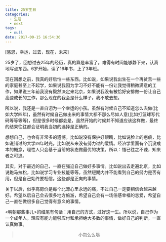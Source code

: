 ```yaml
---
title: 25岁生日
categories:
  - 生活
  - next
tags:
  - null
date: 2017-09-15 16:54:36
---
```


[感恩，幸运，过去，现在，未来]

25岁了，回想过去25年的经历，真的算是丰富了。难得有时间能够静下来，认真地写点东西。6岁开始，读了16年书，上了3年班。

现在回想之前，我真的好后怕一些东西。比如说，如果说我出生在一个再贫苦一些的家庭甚至上不起学，如果说我因为学习不好不能有一份让我觉得稍微满意的工作，如果说三年前我没有毅然决定来北京，如果说我没有被恰好安排做一份让自己高速成长的工作，那么现在的我会是什么样子，我不敢去想。

所以说，我还是一直自诩为一个幸运的小孩。虽然有时候自己不知道怎么去做(比如大学四年)，虽然有时候自己做出来的事情大都不那么尽如人意(比如打篮球写代码等等等等)，但是很多时候都会是，虽然开始的时候并不知道应该这样做，最终的结果往往都会证明我当初的选择是正确的。

想想自己，也会有非常多的遗憾。比如说没有保护好眼睛，比如说脸上的疤痕，比如说错过的大学四年时光，比如说从来没有努力过的爱情。经济学里面有个沉没成本的概念，理性人只会基于当前的状态做最优的决策。所以：悟已往之不谏，知来者之可追。

其实，对于最近的自己，一直在强迫自己做好多事情。比如说出去走遍北京，比如说跑马拉松，比如说学习专业技能等等。虽然短期内并不能看到自己的努力是否有用，但是自己始终要相信，这些都是正向的事情。

关于以后，似乎高房价是每个北漂心里永远的痛，不过自己一定要相信会越来越好。希望以后自己会去很多地方旅游，希望自己会有一场倍感幸福的恋爱，希望自己一直在做很多自己觉得有意义的事情。

<明朝那些事儿>的结尾有句话：用自己的方式，过好这一生。所以说，自己作为一个成年人，理应有能力能够应付和承担绝大多数的事情，做好自己的判断，一直认真做事。

><div align=center>小包么么哒</div>